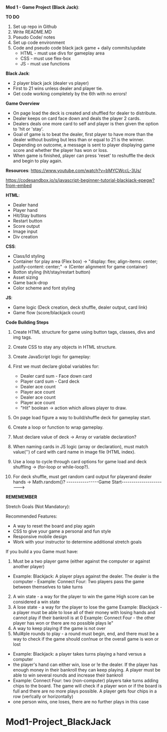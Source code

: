 **Mod 1 - Game Project (Black Jack)**:

**TO DO**
1. Set up repo in Github 
2. Write README.MD 
3. Pseudo Code/ notes
4. Set up code environment
5. Code and pseudo code black jack game + daily commits/update
    - HTML - must use divs for gameplay area
    - CSS - must use flex-box
    - JS - must use functions 
 

**Black Jack**:
 - 2 player black jack (dealer vs player)
 - First to 21 wins unless dealer and player tie.
 - Get code working completely by the 6th with no errors!

 **Game Overview**
 - On page load the deck is created and shuffled for dealer to distribute.
 - Dealer keeps on card face down and deals the player 2 cards.
 - Dealers deals one more card to self and player is then given the option to 'hit or 'stay'.
 - Goal of game is to beat the dealer, first player to have more than the dealer without busting but less than or equal to 21 is the winner.
 - Depending on outcome, a message is sent to player displaying game score and whether the player has won or loss.
 - When game is finished, player can press 'reset' to reshuffle the deck and begin to play again.

**Resources**: 
https://www.youtube.com/watch?v=bMYCWccL-3Us/

https://codesandbox.io/s/javascript-beginner-tutorial-blackjack-epegw?from-embed


**HTML**: 
 - Dealer hand
 - Player hand
 - Hit/Stay buttons
 - Restart button
 - Score output
 - Image input
 - Div creation
 
**CSS**: 
 - Class/Id styling
 - Container for play area (Flex box) -> "display: flex; align-items: center; justify-content: center;" -> (Center alignment for game container)
 - Botton styling (hit/stay/restart button)
 - Asset sizing
 - Game back-drop
 - Color scheme and font styling

**JS**:
 - Game logic (Deck creation, deck shuffle, dealer output, card link)
 - Game flow (score/blackjack count)
 

**Code Building Steps**
 1. Create HTML structure for game using button tags, classes, divs and img tags.
 2. Create CSS to stay any objects in HTML structure.
 3. Create JavaScript logic for gameplay:
 4. First we must declare global variables for: 
    - Dealer card sum       - Face down card
    - Player card sum       - Card deck 
    - Dealer ace count      
    - Player ace count
    - Dealer ace count      
    - Player ace count
    - "Hit" boolean -> action which allows player to draw.

 5. On page load figure a way to build/shuffle deck for gameplay start.   
 6. Create a loop or function to wrap gameplay.
 7. Must declare value of deck -> Array or variable declaration?
 8. When naming cards in JS logic (array or declaration), must match value('') of card with card name in image file (HTML index).
 9. Use a loop to cycle through card options for game load and deck shuffling -> (for-loop or while-loop?).
 10. For deck shuffle, must get random card output for playerand dealer hands -> Math.random()?
 ----------------Game Start----------------------->
 




**REMEMEMBER**

Stretch Goals (Not Mandatory):

Recommended Features:
- A way to reset the board and play again
- CSS to give your game a personal and fun style
- Responsive mobile design
- Work with your instructor to determine additional stretch goals

If you build a you Game must have:
1. Must be a two player game (either against the computer or against another player)
- Example: Blackjack: A player plays against the dealer. The dealer is the computer - Example: Connect Four: Two players pass the game between themselves to take turns
2. A win state - a way for the player to win the game High score can be considered a win state
3. A lose state - a way for the player to lose the game
Example: Blackjack - a player must be able to lose all of their money with losing hands and cannot play if their bankroll is at 0
Example: Connect Four - the other player has won or there are no possible plays le"
4. A way to keep playing if the game is not over
5. Mul#ple rounds to play - a round must begin, end, and there must be a way to check if the game should con!nue or the overall game is won or lost 
- Example: Blackjack: a player takes turns playing a hand versus a computer 
- the player's hand can either win, lose or !e the dealer. If the player has enough money in their bankroll they can keep playing. A player must be able to win several rounds and increase their bankroll 
- Example: Connect Four: two (non-computer) players take turns adding chips to the board. The game will check if a player won or if the board is full and there are no more plays possible. A player gets four chips in a row (ver!cally or horizontally)
- one person wins, one loses, there are no further plays in this case
# Mod1-Project_BlackJack

